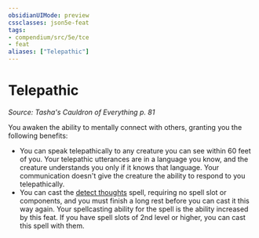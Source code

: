 ```yaml
---
obsidianUIMode: preview
cssclasses: json5e-feat
tags:
- compendium/src/5e/tce
- feat
aliases: ["Telepathic"]
---
```

# Telepathic
*Source: Tasha's Cauldron of Everything p. 81*  

You awaken the ability to mentally connect with others, granting you the following benefits:

- You can speak telepathically to any creature you can see within 60 feet of you. Your telepathic utterances are in a language you know, and the creature understands you only if it knows that language. Your communication doesn't give the creature the ability to respond to you telepathically.  
- You can cast the [detect thoughts](2-Mechanics/CLI/spells/detect-thoughts.md) spell, requiring no spell slot or components, and you must finish a long rest before you can cast it this way again. Your spellcasting ability for the spell is the ability increased by this feat. If you have spell slots of 2nd level or higher, you can cast this spell with them.